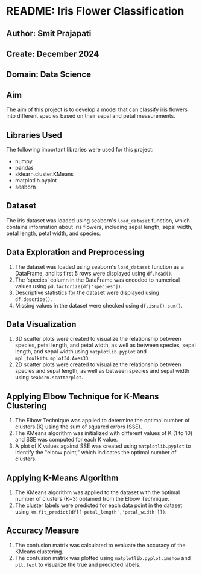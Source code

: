 # README: Iris Flower Classification

## Author: Smit Prajapati

## Create: December 2024

## Domain: Data Science

## Aim

The aim of this project is to develop a model that can classify iris flowers into different species based on their sepal and petal measurements.

## Libraries Used

The following important libraries were used for this project:

- numpy
- pandas
- sklearn.cluster.KMeans
- matplotlib.pyplot
- seaborn

## Dataset

The iris dataset was loaded using seaborn's `load_dataset` function, which contains information about iris flowers, including sepal length, sepal width, petal length, petal width, and species.

## Data Exploration and Preprocessing

1. The dataset was loaded using seaborn's `load_dataset` function as a DataFrame, and its first 5 rows were displayed using `df.head()`.
2. The 'species' column in the DataFrame was encoded to numerical values using `pd.factorize(df['species'])`.
3. Descriptive statistics for the dataset were displayed using `df.describe()`.
4. Missing values in the dataset were checked using `df.isna().sum()`.

## Data Visualization

1. 3D scatter plots were created to visualize the relationship between species, petal length, and petal width, as well as between species, sepal length, and sepal width using `matplotlib.pyplot` and `mpl_toolkits.mplot3d.Axes3D`.
2. 2D scatter plots were created to visualize the relationship between species and sepal length, as well as between species and sepal width using `seaborn.scatterplot`.

## Applying Elbow Technique for K-Means Clustering

1. The Elbow Technique was applied to determine the optimal number of clusters (K) using the sum of squared errors (SSE).
2. The KMeans algorithm was initialized with different values of K (1 to 10) and SSE was computed for each K value.
3. A plot of K values against SSE was created using `matplotlib.pyplot` to identify the "elbow point," which indicates the optimal number of clusters.

## Applying K-Means Algorithm

1. The KMeans algorithm was applied to the dataset with the optimal number of clusters (K=3) obtained from the Elbow Technique.
2. The cluster labels were predicted for each data point in the dataset using `km.fit_predict(df[['petal_length','petal_width']])`.

## Accuracy Measure

1. The confusion matrix was calculated to evaluate the accuracy of the KMeans clustering.
2. The confusion matrix was plotted using `matplotlib.pyplot.imshow` and `plt.text` to visualize the true and predicted labels.
